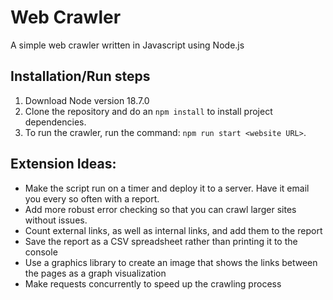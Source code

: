 # Web Crawler

A simple web crawler written in Javascript using Node.js

## Installation/Run steps

1. Download Node version 18.7.0
2. Clone the repository and do an `npm install` to install project dependencies.
3. To run the crawler, run the command: `npm run start <website URL>`.

## Extension Ideas:

- Make the script run on a timer and deploy it to a server. Have it email you every so often with a report.
- Add more robust error checking so that you can crawl larger sites without issues.
- Count external links, as well as internal links, and add them to the report
- Save the report as a CSV spreadsheet rather than printing it to the console
- Use a graphics library to create an image that shows the links between the pages as a graph visualization
- Make requests concurrently to speed up the crawling process
